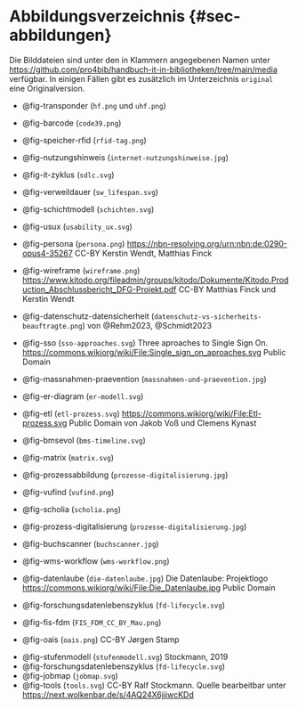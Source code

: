 # Abbildungsverzeichnis {#sec-abbildungen}

Die Bilddateien sind unter den in Klammern angegebenen Namen unter
<https://github.com/pro4bib/handbuch-it-in-bibliotheken/tree/main/media>
verfügbar. In einigen Fällen gibt es zusätzlich im Unterzeichnis `original` eine Originalversion.

- @fig-transponder (`hf.png` und `uhf.png`)
- @fig-barcode (`code39.png`)
- @fig-speicher-rfid (`rfid-tag.png`)
- @fig-nutzungshinweis (`internet-nutzungshinweise.jpg`)

- @fig-it-zyklus (`sdlc.svg`)
- @fig-verweildauer (`sw_lifespan.svg`)
- @fig-schichtmodell (`schichten.svg`)
  <!--Public Domain David Zellhöfer-->

- @fig-usux (`usability_ux.svg`)

- @fig-persona (`persona.png`)
  <https://nbn-resolving.org/urn:nbn:de:0290-opus4-35267>
  CC-BY Kerstin Wendt, Matthias Finck

- @fig-wireframe (`wireframe.png`)
  <https://www.kitodo.org/fileadmin/groups/kitodo/Dokumente/Kitodo.Production_Abschlussbericht_DFG-Projekt.pdf>
  CC-BY Matthias Finck und Kerstin Wendt

- @fig-datenschutz-datensicherheit
  (`datenschutz-vs-sicherheits-beauftragte.png`)
  von @Rehm2023, @Schmidt2023

- @fig-sso (`sso-approaches.svg`)
  Three aproaches to Single Sign On.
  <https://commons.wikiorg/wiki/File:Single_sign_on_aproaches.svg>
  Public Domain
- @fig-massnahmen-praevention
  (`massnahmen-und-praevention.jpg`)

- @fig-er-diagram
  (`er-modell.svg`)
  <!-- Public Domain David Zellhöfer ? -->

<!-- TODO: 6.2/6.3 MARC/XML besser als Quelltext statt als Bild!: JAKOB -->

- @fig-etl (`etl-prozess.svg`)
  <https://commons.wikiorg/wiki/File:Etl-prozess.svg>
  Public Domain von Jakob Voß und Clemens Kynast

- @fig-bmsevol (`bms-timeline.svg`)
- @fig-matrix (`matrix.svg`)
- @fig-prozessabbildung (`prozesse-digitalisierung.jpg`)
- @fig-vufind (`vufind.png`)
- @fig-scholia (`scholia.png`)
- @fig-prozess-digitalisierung (`prozesse-digitalisierung.jpg`)
- @fig-buchscanner (`buchscanner.jpg`)
- @fig-wms-workflow (`wms-workflow.png`)
- @fig-datenlaube (`die-datenlaube.jpg`)
  Die Datenlaube: Projektlogo
  <https://commons.wikiorg/wiki/File:Die_Datenlaube.jpg>
  Public Domain
- @fig-forschungsdatenlebenszyklus (`fd-lifecycle.svg`)
- @fig-fis-fdm (`FIS_FDM_CC_BY_Mau.png`)
- @fig-oais (`oais.png`) CC-BY Jørgen Stamp
<!-- Sketchnote: Auf der Suche nach dem heiligen Gral - Forschungsinformationssysteme.
  <https://doi.org/10.5281/zenodo.4388855>
  CC-BY 4.0 [Franziska Mau](https://orcid.org/0000-0001-7701-0301)-->
- @fig-stufenmodell (`stufenmodell.svg`)
  Stockmann, 2019
- @fig-forschungsdatenlebenszyklus (`fd-lifecycle.svg`)
- @fig-jobmap (`jobmap.svg`)
- @fig-tools (`tools.svg`)
  CC-BY Ralf Stockmann.
  Quelle bearbeitbar unter <https://next.wolkenbar.de/s/4AQ24X6jjiwcKDd>

